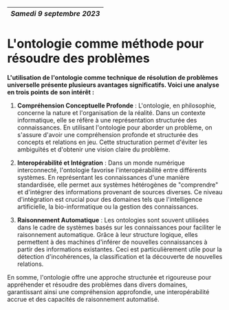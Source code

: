 | *Samedi 9 septembre 2023* |
| -----

# L'ontologie comme méthode pour résoudre des problèmes

**L'utilisation de l'ontologie comme technique de résolution de problèmes universelle présente plusieurs avantages significatifs. Voici une analyse en trois points de son intérêt :**

1. **Compréhension Conceptuelle Profonde** :
   L'ontologie, en philosophie, concerne la nature et l'organisation de la réalité. Dans un contexte informatique, elle se réfère à une représentation structurée des connaissances. En utilisant l'ontologie pour aborder un problème, on s'assure d'avoir une compréhension profonde et structurée des concepts et relations en jeu. Cette structuration permet d'éviter les ambiguïtés et d'obtenir une vision claire du problème.

2. **Interopérabilité et Intégration** :
   Dans un monde numérique interconnecté, l'ontologie favorise l'interopérabilité entre différents systèmes. En représentant les connaissances d'une manière standardisée, elle permet aux systèmes hétérogènes de "comprendre" et d'intégrer des informations provenant de sources diverses. Ce niveau d'intégration est crucial pour des domaines tels que l'intelligence artificielle, la bio-informatique ou la gestion des connaissances.

3. **Raisonnement Automatique** :
   Les ontologies sont souvent utilisées dans le cadre de systèmes basés sur les connaissances pour faciliter le raisonnement automatique. Grâce à leur structure logique, elles permettent à des machines d'inférer de nouvelles connaissances à partir des informations existantes. Ceci est particulièrement utile pour la détection d'incohérences, la classification et la découverte de nouvelles relations.

En somme, l'ontologie offre une approche structurée et rigoureuse pour appréhender et résoudre des problèmes dans divers domaines, garantissant ainsi une compréhension approfondie, une interopérabilité accrue et des capacités de raisonnement automatisé.
